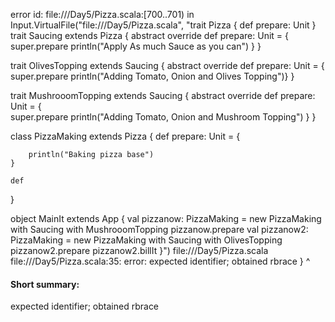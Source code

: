 error id: file://<WORKSPACE>/Day5/Pizza.scala:[700..701) in Input.VirtualFile("file://<WORKSPACE>/Day5/Pizza.scala", "trait Pizza
{
    def prepare: Unit
}
trait Saucing extends Pizza {
    abstract override def prepare: Unit = {
        super.prepare
        println("Apply As much Sauce as you can")
    }
}

trait OlivesTopping extends Saucing {
    abstract override def prepare: Unit = 
        {   
            super.prepare
            println("Adding Tomato, Onion and Olives Topping")}
}

trait MushrooomTopping extends Saucing {
    abstract override def prepare: Unit = 
        {   
            super.prepare
            println("Adding Tomato, Onion and Mushroom Topping")
        }
}

class PizzaMaking extends Pizza
{
     def prepare: Unit = {

        println("Baking pizza base")
    }
    
    def 
}

object MainIt extends App {
    val pizzanow: PizzaMaking = new PizzaMaking with Saucing with MushrooomTopping
    pizzanow.prepare
    val pizzanow2: PizzaMaking = new PizzaMaking with Saucing with OlivesTopping
    pizzanow2.prepare
    pizzanow2.billIt
}")
file://<WORKSPACE>/Day5/Pizza.scala
file://<WORKSPACE>/Day5/Pizza.scala:35: error: expected identifier; obtained rbrace
}
^
#### Short summary: 

expected identifier; obtained rbrace